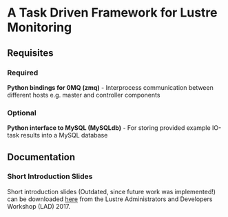 # A Task Driven Framework for Lustre Monitoring 

## Requisites
### Required
**Python bindings for 0MQ (zmq)** - Interprocess communication between different hosts e.g. master and controller components
### Optional
**Python interface to MySQL (MySQLdb)** - For storing provided example IO-task results into a MySQL database

## Documentation
### Short Introduction Slides
Short introduction slides (Outdated, since future work was implemented!) can be downloaded [here](https://www.eofs.eu/_media/events/lad17/05_gabriele_iannetti_task_driven_framework_for_lustre_monitoring.pdf) from the Lustre Administrators and Developers Workshop (LAD) 2017.
